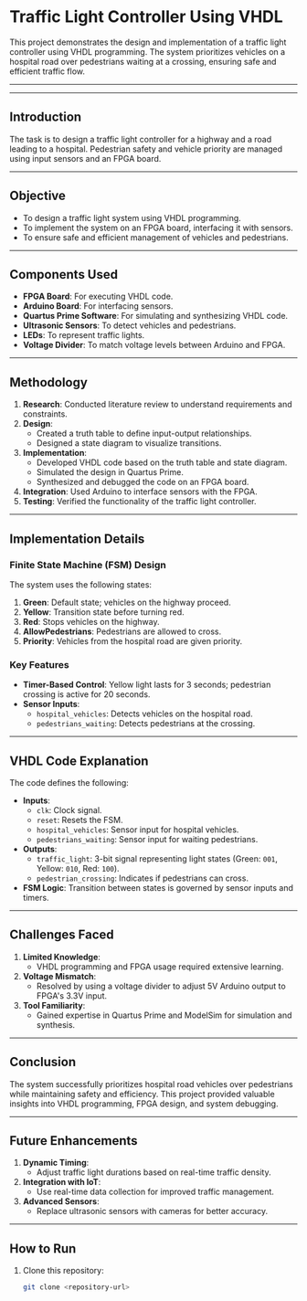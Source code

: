 
# Traffic Light Controller Using VHDL

This project demonstrates the design and implementation of a traffic light controller using VHDL programming. The system prioritizes vehicles on a hospital road over pedestrians waiting at a crossing, ensuring safe and efficient traffic flow.

---


---

## Introduction
The task is to design a traffic light controller for a highway and a road leading to a hospital. Pedestrian safety and vehicle priority are managed using input sensors and an FPGA board.

---

## Objective
- To design a traffic light system using VHDL programming.
- To implement the system on an FPGA board, interfacing it with sensors.
- To ensure safe and efficient management of vehicles and pedestrians.

---

## Components Used
- **FPGA Board**: For executing VHDL code.
- **Arduino Board**: For interfacing sensors.
- **Quartus Prime Software**: For simulating and synthesizing VHDL code.
- **Ultrasonic Sensors**: To detect vehicles and pedestrians.
- **LEDs**: To represent traffic lights.
- **Voltage Divider**: To match voltage levels between Arduino and FPGA.

---

## Methodology
1. **Research**: Conducted literature review to understand requirements and constraints.
2. **Design**:
   - Created a truth table to define input-output relationships.
   - Designed a state diagram to visualize transitions.
3. **Implementation**:
   - Developed VHDL code based on the truth table and state diagram.
   - Simulated the design in Quartus Prime.
   - Synthesized and debugged the code on an FPGA board.
4. **Integration**: Used Arduino to interface sensors with the FPGA.
5. **Testing**: Verified the functionality of the traffic light controller.

---

## Implementation Details
### Finite State Machine (FSM) Design
The system uses the following states:
1. **Green**: Default state; vehicles on the highway proceed.
2. **Yellow**: Transition state before turning red.
3. **Red**: Stops vehicles on the highway.
4. **AllowPedestrians**: Pedestrians are allowed to cross.
5. **Priority**: Vehicles from the hospital road are given priority.

### Key Features
- **Timer-Based Control**: Yellow light lasts for 3 seconds; pedestrian crossing is active for 20 seconds.
- **Sensor Inputs**:
  - `hospital_vehicles`: Detects vehicles on the hospital road.
  - `pedestrians_waiting`: Detects pedestrians at the crossing.

---

## VHDL Code Explanation
The code defines the following:
- **Inputs**:
  - `clk`: Clock signal.
  - `reset`: Resets the FSM.
  - `hospital_vehicles`: Sensor input for hospital vehicles.
  - `pedestrians_waiting`: Sensor input for waiting pedestrians.
- **Outputs**:
  - `traffic_light`: 3-bit signal representing light states (Green: `001`, Yellow: `010`, Red: `100`).
  - `pedestrian_crossing`: Indicates if pedestrians can cross.
- **FSM Logic**: Transition between states is governed by sensor inputs and timers.

---

## Challenges Faced
1. **Limited Knowledge**:
   - VHDL programming and FPGA usage required extensive learning.
2. **Voltage Mismatch**:
   - Resolved by using a voltage divider to adjust 5V Arduino output to FPGA's 3.3V input.
3. **Tool Familiarity**:
   - Gained expertise in Quartus Prime and ModelSim for simulation and synthesis.

---

## Conclusion
The system successfully prioritizes hospital road vehicles over pedestrians while maintaining safety and efficiency. This project provided valuable insights into VHDL programming, FPGA design, and system debugging.

---

## Future Enhancements
1. **Dynamic Timing**:
   - Adjust traffic light durations based on real-time traffic density.
2. **Integration with IoT**:
   - Use real-time data collection for improved traffic management.
3. **Advanced Sensors**:
   - Replace ultrasonic sensors with cameras for better accuracy.

---

## How to Run
1. Clone this repository:
   ```bash
   git clone <repository-url>
